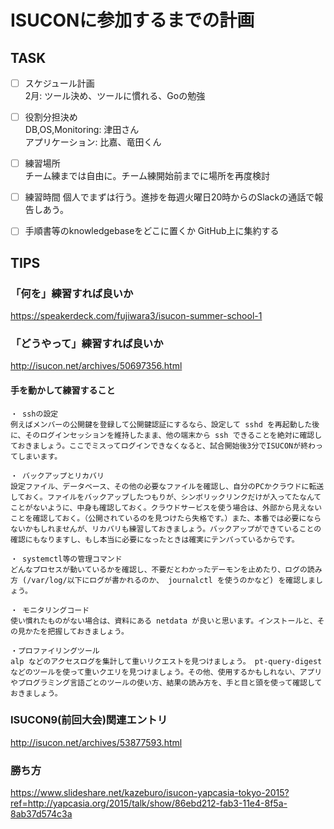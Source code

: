 # ISUCONに参加するまでの計画

## TASK
- [ ] スケジュール計画  
2月: ツール決め、ツールに慣れる、Goの勉強

- [ ] 役割分担決め  
DB,OS,Monitoring: 津田さん  
アプリケーション: 比嘉、竜田くん

- [ ] 練習場所  
チーム練までは自由に。チーム練開始前までに場所を再度検討

- [ ] 練習時間
個人でまずは行う。進捗を毎週火曜日20時からのSlackの通話で報告しあう。

- [ ] 手順書等のknowledgebaseをどこに置くか
GitHub上に集約する


## TIPS

### 「何を」練習すれば良いか
https://speakerdeck.com/fujiwara3/isucon-summer-school-1

### 「どうやって」練習すれば良いか
http://isucon.net/archives/50697356.html

#### 手を動かして練習すること
```
・ sshの設定
例えばメンバーの公開鍵を登録して公開鍵認証にするなら、設定して sshd を再起動した後に、そのログインセッションを維持したまま、他の端末から ssh できることを絶対に確認しておきましょう。ここでミスってログインできなくなると、試合開始後3分でISUCONが終わってしまいます。

・ バックアップとリカバリ
設定ファイル、データベース、その他の必要なファイルを確認し、自分のPCかクラウドに転送しておく。ファイルをバックアップしたつもりが、シンボリックリンクだけが入ってたなんてことがないように、中身も確認しておく。クラウドサービスを使う場合は、外部から見えないことを確認しておく。（公開されているのを見つけたら失格です。）また、本番では必要にならないかもしれませんが、リカバリも練習しておきましょう。バックアップができていることの確認にもなりますし、もし本当に必要になったときは確実にテンパっているからです。

・ systemctl等の管理コマンド
どんなプロセスが動いているかを確認し、不要だとわかったデーモンを止めたり、ログの読み方 (/var/log/以下にログが書かれるのか、 journalctl を使うのかなど) を確認しましょう。

・ モニタリングコード
使い慣れたものがない場合は、資料にある netdata が良いと思います。インストールと、その見かたを把握しておきましょう。

・プロファイリングツール
alp などのアクセスログを集計して重いリクエストを見つけましょう。 pt-query-digest などのツールを使って重いクエリを見つけましょう。その他、使用するかもしれない、アプリやプログラミング言語ごとのツールの使い方、結果の読み方を、手と目と頭を使って確認しておきましょう。

```

### ISUCON9(前回大会)関連エントリ
http://isucon.net/archives/53877593.html

### 勝ち方
https://www.slideshare.net/kazeburo/isucon-yapcasia-tokyo-2015?ref=http://yapcasia.org/2015/talk/show/86ebd212-fab3-11e4-8f5a-8ab37d574c3a

